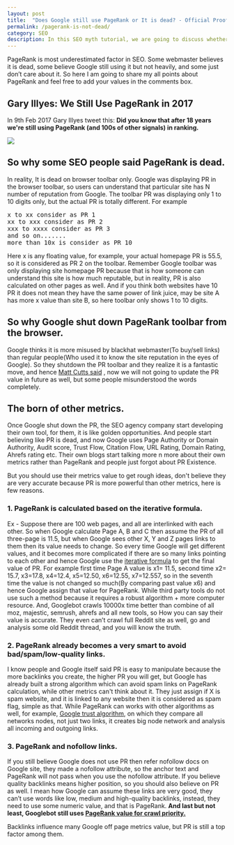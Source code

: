 ```yaml
---
layout: post
title:  "Does Google still use PageRank or It is dead? - Official Proof Attached"
permalink: /pagerank-is-not-dead/
category: SEO
description: In this SEO myth tutorial, we are going to discuss whether PageRank is still used by Google or not in 2017.
---
```


PageRank is most underestimated factor in SEO. Some webmaster believes it is dead, some believe Google still using it but not heavily, and some just don’t care about it. So here I am going to share my all points about PageRank and feel free to add your values in the comments box.

## Gary Illyes: We Still Use PageRank in 2017 ##

In 9th Feb 2017 Gary Illyes tweet this: **Did you know that after 18 years we're still using PageRank (and 100s of other signals) in ranking.**

<a href="https://twitter.com/methode/status/829755916895535104" rel="nofollow" target="_blank"><img class="img-responsive" src="https://cdn.arjunsinh.com/seo/pagerank-is-not-dead-feb-2017.png"/></a>

## So why some SEO people said PageRank is dead. ##

In reality, It is dead on browser toolbar only. Google was displaying PR in the browser toolbar, so users can understand that particular site has N number of reputation from Google. The toolbar PR was displaying only 1 to 10 digits only, but the actual PR is totally different. For example

<pre>x to xx consider as PR 1
xx to xxx consider as PR 2
xxx to xxxx consider as PR 3
and so on.......
more than 10x is consider as PR 10</pre>

Here x is any floating value, for example, your actual homepage PR is 55.5, so it is considered as PR 2 on the toolbar. Remember Google toolbar was only displaying site homepage PR because that is how someone can understand this site is how much reputable, but in reality, PR is also calculated on other pages as well. And if you think both websites have 10 PR it does not mean they have the same power of link juice, may be site A has more x value than site B, so here toolbar only shows 1 to 10 digits.

## So why Google shut down PageRank toolbar from the browser. ##

Google thinks it is more misused by blackhat webmaster(To buy/sell links) than regular people(Who used it to know the site reputation in the eyes of Google). So they shutdown the PR toolbar and they realize it is a fantastic move, and hence <a href="https://twitter.com/mattcutts/status/386910092563447808" rel="nofollow" target="_blank">Matt Cutts said</a> , now we will not going to update the PR value in future as well, but some people misunderstood the words completely.

## The born of other metrics. ##

Once Google shut down the PR, the SEO agency company start developing their own tool, for them, it is like golden opportunities. And people start believing like PR is dead, and now Google uses Page Authority or Domain Authority, Audit score, Trust Flow, Citation Flow, URL Rating, Domain Rating, Ahrefs rating etc. Their own blogs start talking more n more about their own metrics rather than PageRank and people just forgot about PR Existence.

But you should use their metrics value to get rough ideas, don't believe they are very accurate because PR is more powerful than other metrics, here is few reasons.

### 1. PageRank is calculated based on the iterative formula. ###

Ex - Suppose there are 100 web pages, and all are interlinked with each other. So when Google calculate Page A, B and C then assume the PR of all three-page is 11.5, but when Google sees other X, Y and Z pages links to them then its value needs to change. So every time Google will get different values, and it becomes more complicated if there are so many links pointing to each other and hence Google use the <a href="https://en.wikipedia.org/wiki/Iteration" rel="nofollow" target="_blank">iterative formula</a> to get the final value of PR.  For example first time Page A value is x1= 11.5, second time x2= 15.7, x3=17.8, x4=12.4, x5=12.50, x6=12.55, x7=12.557, so in the seventh time the value is not changed so much(By comparing past value x6) and hence Google assign that value for PageRank. While third party tools do not use such a method because it requires a robust algorithm + more computer resource. And, Googlebot crawls 10000x time better than combine of all moz, majestic, semrush, ahrefs and all new tools, so How you can say their value is accurate. They even can’t crawl full Reddit site as well, go and analysis some old Reddit thread, and you will know the truth.

### 2. PageRank already becomes a very smart to avoid bad/spam/low-quality links. ###

I know people and Google itself said PR is easy to manipulate because the more backlinks you create, the higher PR you will get, but Google has already built a strong algorithm which can avoid spam links on PageRank calculation, while other metrics can't think about it. They just assign if X is spam website, and it is linked to any website then it is considered as spam flag, simple as that. While PageRank can works with other algorithms as well, for example, <a href="http://www.vldb.org/conf/2004/RS15P3.PDF" rel="nofollow" target="_blank">Google trust algorithm</a>, on which they compare all networks nodes, not just two links, it creates big node network and analysis all incoming and outgoing links. 

### 3. PageRank and nofollow links. ###

If you still believe Google does not use PR then refer nofollow docs on Google site, they made a nofollow attribute, so the anchor text and PageRank will not pass when you use the nofollow attribute. If you believe quality backlinks means higher position, so you should also believe on PR as well. I mean how Google can assume these links are very good, they can’t use words like low, medium and high-quality backlinks, instead, they need to use some numeric value, and that is PageRank. **And last but not least, Googlebot still uses [PageRank value for crawl priority.](/how-google-crawl-your-website#old-and-efficient-crawlers-to-crawl-important-web-pages-first)**

Backlinks influence many Google off page metrics value, but PR is still a top factor among them.

